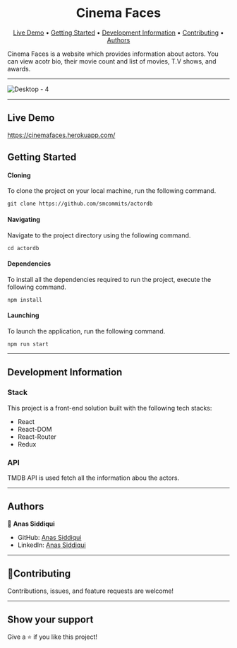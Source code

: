 
<h1 align="center">Cinema Faces</h1>
      
<p align="center">
  <a href="https://cinemafaces.herokuapp.com/" targer="_blank">Live Demo</a> •
  <a href="#getting-started">Getting Started</a> •
  <a href="#development-information">Development Information</a> •
  <a href="#contributing">Contributing</a> •
  <a href="#authors">Authors</a> 
</p>

Cinema Faces is a website which provides information about actors. You can view acotr bio, their movie count and list of movies, T.V shows, and awards. 
<hr>


![Desktop - 4](https://user-images.githubusercontent.com/59168430/127739194-2d6f7b5c-b726-4dbb-b84e-2104e8953418.png)


<hr>

## Live Demo
https://cinemafaces.herokuapp.com/



## Getting Started

#### Cloning

To clone the project on your local machine, run the following command. 

```
git clone https://github.com/smcommits/actordb
```

#### Navigating

Navigate to the project directory using the following command.

```
cd actordb
```

#### Dependencies 

To install all the dependencies required to run the project, execute the following command. 

```
npm install
```
#### Launching

To launch the application, run the following command. 

```
npm run start
```

<hr>

## Development Information

### Stack

This project is a front-end solution built with the following tech stacks:

- React
- React-DOM
- React-Router
- Redux

### API

TMDB API is used fetch all the information abou the actors. 

<hr>

## Authors

👤 **Anas Siddiqui**

- GitHub: [Anas Siddiqui](https://github.com/smcommits)
- LinkedIn: [Anas Siddiqui](www.linkedin.com/in/sm-anas)

<hr>

## 🤝Contributing

Contributions, issues, and feature requests are welcome!

<hr>

## Show your support

Give a ⭐️ if you like this project!
   
